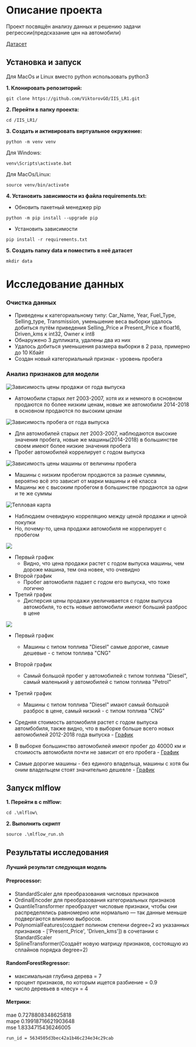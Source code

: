 # Описание проекта
Проект посвящён анализу данных и решению задачи регрессии(предсказание цен на автомобили) 

[Датасет](https://www.kaggle.com/datasets/vijayaadithyanvg/car-price-predictionused-cars/data) 

## Установка и запуск

 Для MacOs и Linux вместо python использовать python3

**1. Клонировать репозиторий:**
```
git clone https://github.com/ViktorovGO/IIS_LR1.git
```

**2. Перейти в папку проекта:**
```
cd /IIS_LR1/
```

**3. Cоздать и активировать виртуальное окружение:**
```
python -m venv venv
```

Для Windows:
```
venv\Scripts\activate.bat
```

Для MacOs/Linux:
```
source venv/bin/activate
```

**4. Установить зависимости из файла requirements.txt:**
- Обновить пакетный менеджер pip
```
python -m pip install --upgrade pip
```

- Установить зависимости
```
pip install -r requirements.txt
```
**5. Создать папку data и поместить в неё датасет**
```
mkdir data
```
# Исследование данных

### Очистка данных 
- Приведены к категориальному типу: Car_Name, Year, Fuel_Type, Selling_type, Transmission, уменьшение веса выборки удалось добиться путём приведения Selling_Price и Present_Price к float16, Driven_kms к int32, Owner к int8
- Обнаружено 3 дупликата, удалены два из них
- Удалось добиться уменьшения размера выборки в 2 раза, примерно до 10 Кбайт
- Создан новый категориальный признак - уровень пробега

### Анализ признаков для модели

![](eda/Selling_Price_from_Year.png 'Зависимость цены продажи от года выпуска')

-  Автомобили старых лет 2003-2007, хотя их и немного в основном продаются по более низким ценам, новые же автомобили 2014-2018 в основном продаются по высоким ценам

![](eda/Driven_kms_from_year.png 'Зависимость пробега от года выпуска')

- Для автомобилей старых лет 2003-2007, наблюдаются высокие значения пробега, новые же машины(2014-2018) в большинстве своем имеют более низкие значения пробега
- Пробег автомобилей коррелирует с годом выпуска

![](eda/Hist_mileage_level.png 'Зависимость цены машины от величины пробега')

- Машины с низким пробегом продаются за разные сумммы, вероятно всё это зависит от марки машины и её класса
- Машины же с высоким пробегом в большинстве продаются за одни и те же суммы

![](eda/Heatmap.png 'Тепловая карта')

- Наблюдаем очевидную корреляцию между ценой продажи и ценой покупки
- Но, почему-то, цена продажи автомобиля не коррелирует с пробегом

![](eda/Selling_Price_and_Driven_kms_from_Year.png )

- Первый график
  - Видно, что цена продажи растет с годом выпуска машины, чем дороже машина, тем она новее, что очевидно
- Второй график
  - Пробег автомобиля падает с годом его выпуска, что тоже логично
- Третий график
  - Дисперсия цены продажи увеличивается с годом выпуска автомобиля, то есть новые автомобили имеют больший разброс в цене

![](eda/Selling_Price_and_Driven_kms_from_Fuel_type.png )

- Первый график
  - Машины с типом топлива "Diesel" самые дорогие, самые дешевые - с типом топлива "CNG"
- Второй график
  - Самый большой пробег у автомобилей с типом топлива "Diesel", самый маленький у автомобилей с типом топлива "Petrol"
- Третий график
  - Машины с типом топлива "Diesel" имают самый большой разброс в цене, самый низкий - с типом топлива "CNG"


- Средняя стоимость автомобиля растет с годом выпуска автомбобиля, также видно, что в выборке больше всего новых автомобилей 2012-2018 года выпуска - 
[График](eda/Sell_from_Year.html)

- В выборке большинство автомобилей имеют пробег до 40000 км и стоимость автомобиля почти не зависит от его пробега - [График](eda/Sell_from_driven_kms.html)


- Самые дорогие машины - без единого владельца, машины с хотя бы оним владельцем стоят значительно дешевле - [График](eda/Sell_from_owners.html)

## Запуск mlflow
**1. Перейти в с mlflow:**
```
cd .\mlflow\
```

**2. Выполнить скрипт**
```
source .\mlflow_run.sh
```

## Результаты исследования

#### Лучший результат следующая модель
#### Preprocessor: 
- StandardScaler для преобразования числовых признаков
- OrdinalEncoder для преобразования категориальных признаков
- QuantileTransformer преобразует числовые признаки, чтобы они распределялись равномерно или нормально — так данные меньше подвергаются влиянию выбросов.
- PolynomialFeatures(создает полином степени degree=2 из указанных признаков - ['Present_Price', 'Driven_kms']) в сочетании с StandardScaler
- SplineTransformer(Cоздаёт новую матрицу признаков, состоящую из сплайнов порядка degree=2)
  
#### RandomForestRegressor:
- максимальная глубина дерева = 7
- процент признаков, по которым ищется разбиение = 0.9
- число деревьев в «лесу» = 4 
#### Метрики:
mae
0.7278808348625818\
mape
0.19918716621903648\
mse
1.8334715436246005 
```
run_id = 5634505d3bec42a1b46c234e34c29cab
```